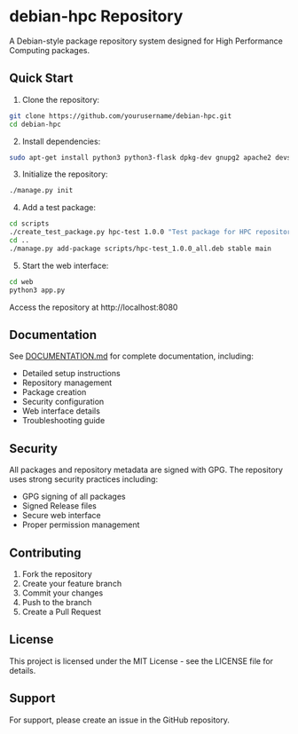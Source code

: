 # debian-hpc Repository

A Debian-style package repository system designed for High Performance Computing packages.

## Quick Start

1. Clone the repository:
```bash
git clone https://github.com/yourusername/debian-hpc.git
cd debian-hpc
```

2. Install dependencies:
```bash
sudo apt-get install python3 python3-flask dpkg-dev gnupg2 apache2 devscripts build-essential debhelper
```

3. Initialize the repository:
```bash
./manage.py init
```

4. Add a test package:
```bash
cd scripts
./create_test_package.py hpc-test 1.0.0 "Test package for HPC repository"
cd ..
./manage.py add-package scripts/hpc-test_1.0.0_all.deb stable main
```

5. Start the web interface:
```bash
cd web
python3 app.py
```

Access the repository at http://localhost:8080

## Documentation

See [DOCUMENTATION.md](DOCUMENTATION.md) for complete documentation, including:
- Detailed setup instructions
- Repository management
- Package creation
- Security configuration
- Web interface details
- Troubleshooting guide

## Security

All packages and repository metadata are signed with GPG. The repository uses strong security practices including:
- GPG signing of all packages
- Signed Release files
- Secure web interface
- Proper permission management

## Contributing

1. Fork the repository
2. Create your feature branch
3. Commit your changes
4. Push to the branch
5. Create a Pull Request

## License

This project is licensed under the MIT License - see the LICENSE file for details.

## Support

For support, please create an issue in the GitHub repository.
